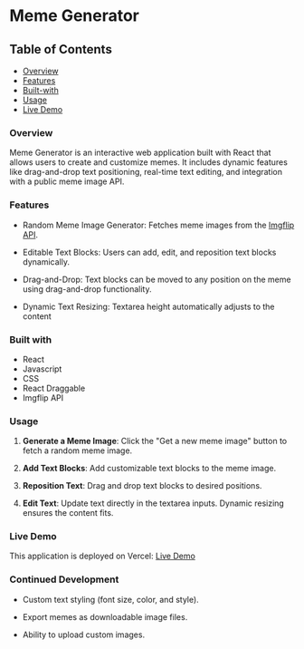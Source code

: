 # Meme Generator

## Table of Contents

- [Overview](#overview)
- [Features](#features)
- [Built-with](#built-with)
- [Usage](#usage)
- [Live Demo](#live-demo)

### Overview

Meme Generator is an interactive web application built with React that allows users to create and customize memes. It includes dynamic features like drag-and-drop text positioning, real-time text editing, and integration with a public meme image API.

### Features

- Random Meme Image Generator: Fetches meme images from the [Imgflip API](https://imgflip.com/api).

- Editable Text Blocks: Users can add, edit, and reposition text blocks dynamically.

- Drag-and-Drop: Text blocks can be moved to any position on the meme using drag-and-drop functionality.

- Dynamic Text Resizing: Textarea height automatically adjusts to the content

### Built with

- React
- Javascript
- CSS
- React Draggable
- Imgflip API

### Usage

1. **Generate a Meme Image**: Click the "Get a new meme image" button to fetch a random meme image.

2. **Add Text Blocks**: Add customizable text blocks to the meme image.

3. **Reposition Text**: Drag and drop text blocks to desired positions.

4. **Edit Text**: Update text directly in the textarea inputs. Dynamic resizing ensures the content fits.

### Live Demo

This application is deployed on Vercel: [Live Demo]()


### Continued Development

- Custom text styling (font size, color, and style).

- Export memes as downloadable image files.

- Ability to upload custom images.
